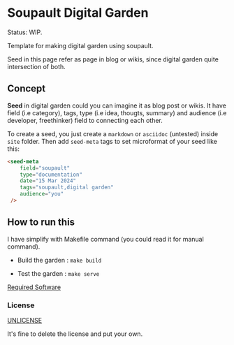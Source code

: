 # Soupault Digital Garden

Status: WIP.

Template for making digital garden using soupault. 

Seed in this page refer as page in blog or wikis, since
digital garden quite intersection of both.

## Concept

**Seed** in digital garden could you can imagine it as blog post or wikis. It have field (i.e category), tags, type (i.e idea, thougts, summary) and audience (i.e developer, freethinker) field to 
connecting each other.

To create a seed, you just create a `markdown` or `asciidoc` (untested) inside `site` folder. Then add `seed-meta` tags to
set microformat of your seed like this:

```html
<seed-meta
    field="soupault"
    type="documentation"
    date="15 Mar 2024"
    tags="soupault,digital garden"
    audience="you"
 />
```

## How to run this

I have simplify with Makefile command (you could read it for manual command).

- Build the garden : `make build`

- Test the garden : `make serve`

[Required Software](site/readme.md)

### License

[UNLICENSE](./LICENSE)

It's fine to delete the license and put your own.
